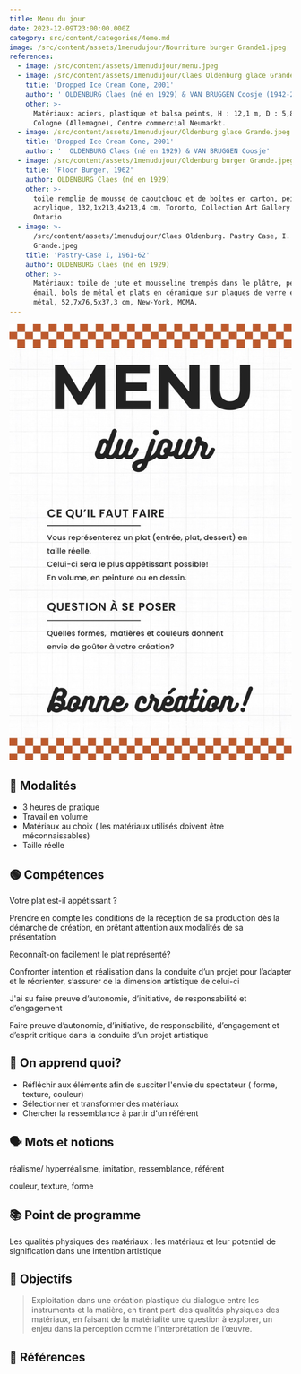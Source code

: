 ```yaml
---
title: Menu du jour
date: 2023-12-09T23:00:00.000Z
category: src/content/categories/4eme.md
image: /src/content/assets/1menudujour/Nourriture burger Grande1.jpeg
references:
  - image: /src/content/assets/1menudujour/menu.jpeg
  - image: /src/content/assets/1menudujour/Claes Oldenburg glace Grande.jpeg
    title: 'Dropped Ice Cream Cone, 2001'
    author: ' OLDENBURG Claes (né en 1929) & VAN BRUGGEN Coosje (1942-2009)'
    other: >-
      Matériaux: aciers, plastique et balsa peints, H : 12,1 m, D : 5,8 m,
      Cologne (Allemagne), Centre commercial Neumarkt.
  - image: /src/content/assets/1menudujour/Oldenburg glace Grande.jpeg
    title: 'Dropped Ice Cream Cone, 2001'
    author: '  OLDENBURG Claes (né en 1929) & VAN BRUGGEN Coosje'
  - image: /src/content/assets/1menudujour/Oldenburg burger Grande.jpeg
    title: 'Floor Burger, 1962'
    author: OLDENBURG Claes (né en 1929)
    other: >-
      toile remplie de mousse de caoutchouc et de boîtes en carton, peinture
      acrylique, 132,1x213,4x213,4 cm, Toronto, Collection Art Gallery of
      Ontario
  - image: >-
      /src/content/assets/1menudujour/Claes Oldenburg. Pastry Case, I. 1961-62 
      Grande.jpeg
    title: 'Pastry-Case I, 1961-62'
    author: OLDENBURG Claes (né en 1929)
    other: >-
      Matériaux: toile de jute et mousseline trempés dans le plâtre, peinture
      émail, bols de métal et plats en céramique sur plaques de verre et de
      métal, 52,7x76,5x37,3 cm, New-York, MOMA.
---
```


![](/src/content/assets/1menudujour/menu.jpeg)

## 📝 Modalités

* 3 heures de pratique
* Travail en volume 
* Matériaux au choix ( les matériaux utilisés doivent être méconnaissables)
* Taille réelle

## 🟢 Compétences

Votre plat est-il appétissant ? 

Prendre en compte les conditions de la réception de sa production dès la démarche de création, en prêtant attention aux modalités de sa présentation

Reconnaît-on facilement le plat représenté? 

Confronter intention et réalisation dans la conduite d’un projet pour l’adapter et le réorienter, s’assurer de la dimension artistique de celui-ci

J'ai su faire preuve d’autonomie, d’initiative, de responsabilité et d’engagement

Faire preuve d’autonomie, d’initiative, de responsabilité, d’engagement et d’esprit critique dans la conduite d’un projet artistique

## 🧐 On apprend quoi?

* Réfléchir aux éléments afin de susciter l'envie du spectateur ( forme, texture, couleur)
* Sélectionner et transformer des matériaux
* Chercher la ressemblance à partir d'un référent

## 🗣 Mots et notions 

réalisme/ hyperréalisme, imitation, ressemblance, référent

couleur, texture, forme

## 📚 Point de programme

Les qualités physiques des matériaux : les matériaux et leur potentiel de signification dans une intention artistique

## 🏁 Objectifs

> Exploitation dans une création plastique du dialogue entre les instruments et la matière, en tirant parti des qualités physiques des matériaux, en faisant de la matérialité une question à explorer, un enjeu dans la perception comme l’interprétation de l’œuvre.

## 👀 Références
